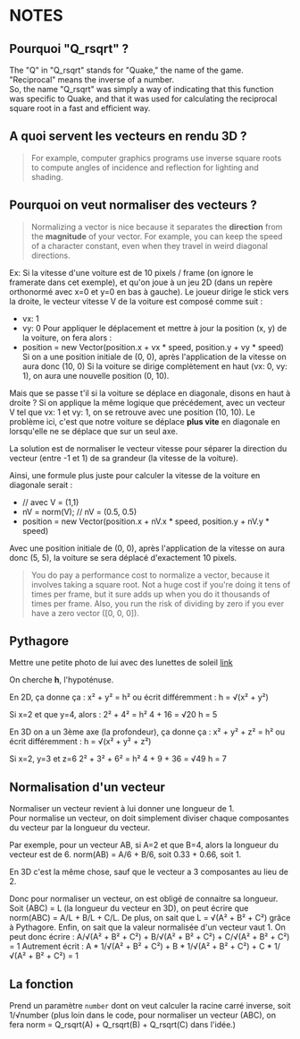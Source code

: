 # NOTES

## Pourquoi "Q_rsqrt" ?

The "Q" in "Q_rsqrt" stands for "Quake," the name of the game.  
"Reciprocal" means the inverse of a number.  
So, the name "Q_rsqrt" was simply a way of indicating that this function was specific to Quake, and that it was used for calculating the reciprocal square root in a fast and efficient way.

## A quoi servent les vecteurs en rendu 3D ?

> For example, computer graphics programs use inverse square roots to compute angles of incidence and reflection for lighting and shading. 

## Pourquoi on veut normaliser des vecteurs ?

> Normalizing a vector is nice because it separates the **direction** from the **magnitude** of your vector. For example, you can keep the speed of a character constant, even when they travel in weird diagonal directions.

Ex: Si la vitesse d'une voiture est de 10 pixels / frame (on ignore le framerate dans cet exemple), et qu'on joue à un jeu 2D (dans un repère orthonormé avec x=0 et y=0 en bas à gauche).
Le joueur dirige le stick vers la droite, le vecteur vitesse V de la voiture est composé comme suit  :
- vx: 1
- vy: 0
Pour appliquer le déplacement et mettre à jour la position (x, y) de la voiture, on fera alors : 
- position = new Vector(position.x + vx * speed, position.y + vy * speed)
Si on a une position initiale de (0, 0), après l'application de la vitesse on aura donc (10, 0)
Si la voiture se dirige complètement en haut (vx: 0, vy: 1), on aura une nouvelle position (0, 10).

Mais que se passe t'il si la voiture se déplace en diagonale, disons en haut à droite ?
Si on applique la même logique que précédement, avec un vecteur V tel que vx: 1 et vy: 1, on se retrouve avec une position (10, 10).
Le problème ici, c'est que notre voiture se déplace **plus vite** en diagonale en lorsqu'elle ne se déplace que sur un seul axe.

La solution est de normaliser le vecteur vitesse pour séparer la direction du vecteur (entre -1 et 1) de sa grandeur (la vitesse de la voiture).

Ainsi, une formule plus juste pour calculer la vitesse de la voiture en diagonale serait :
- // avec V = (1,1)
- nV = norm(V); // nV = (0.5, 0.5)
- position = new Vector(position.x + nV.x * speed, position.y + nV.y * speed)

Avec une position initiale de (0, 0), après l'application de la vitesse on aura donc (5, 5), la voiture se sera déplacé d'exactement 10 pixels.

> You do pay a performance cost to normalize a vector, because it involves taking a square root. Not a huge cost if you're doing it tens of times per frame, but it sure adds up when you do it thousands of times per frame.
> Also, you run the risk of dividing by zero if you ever have a zero vector ([0, 0, 0]).

## Pythagore

Mettre une petite photo de lui avec des lunettes de soleil
[link](https://www.google.com/search?q=pythagore+face&tbm=isch&ved=2ahUKEwjt1-6i7cL-AhUUvicCHQRoCasQ2-cCegQIABAA&oq=pythagore+face&gs_lcp=CgNpbWcQAzIFCAAQgAQyBwgAEBgQgAQ6BggAEAUQHjoGCAAQCBAeUABYqAJg5QNoAHAAeACAAUiIAYACkgEBNJgBAKABAaoBC2d3cy13aXotaW1nwAEB&sclient=img&ei=-qJGZO3yIZT8nsEPhNCl2Ao&bih=911&biw=1728&rlz=1C5GCEM_enFR991FR991#imgrc=RbnNRKnU057ztM)

On cherche **h**, l'hypoténuse.

En 2D, ça donne ça :
x² + y² = h²
ou écrit différemment :
h = √(x² + y²)

Si x=2 et que y=4, alors :
2² + 4² = h²
4  + 16 = √20 
h = 5

En 3D on a un 3ème axe (la profondeur), ça donne ça :
x² + y² + z² = h²
ou écrit différemment :
h = √(x² + y² + z²)

Si x=2, y=3 et z=6 
2² + 3² + 6² = h²
4  + 9  + 36 = √49 
h = 7

## Normalisation d'un vecteur

Normaliser un vecteur revient à lui donner une longueur de 1.    
Pour normalise un vecteur, on doit simplement diviser chaque composantes du vecteur par la longueur du vecteur.

Par exemple, pour un vecteur AB, si A=2 et que B=4, alors la longueur du vecteur est de 6.
norm(AB) = A/6 + B/6, soit 0.33 + 0.66, soit 1.

En 3D c'est la même chose, sauf que le vecteur a 3 composantes au lieu de 2.

Donc pour normaliser un vecteur, on est obligé de connaitre sa longueur.
Soit (ABC) = L (la longueur du vecteur en 3D), on peut écrire que norm(ABC) = A/L + B/L + C/L.
De plus, on sait que L = √(A² + B² + C²) grâce à Pythagore.
Enfin, on sait que la valeur normalisée d'un vecteur vaut 1.
On peut donc écrire :
A/√(A² + B² + C²) + B/√(A² + B² + C²) + C/√(A² + B² + C²) = 1
Autrement écrit :
A * 1/√(A² + B² + C²) + B * 1/√(A² + B² + C²) + C * 1/√(A² + B² + C²) = 1

## La fonction

Prend un paramètre `number` dont on veut calculer la racine carré inverse, soit 1/√number
(plus loin dans le code, pour normaliser un vecteur (ABC), on fera norm = Q_rsqrt(A) + Q_rsqrt(B) + Q_rsqrt(C) dans l'idée.)
